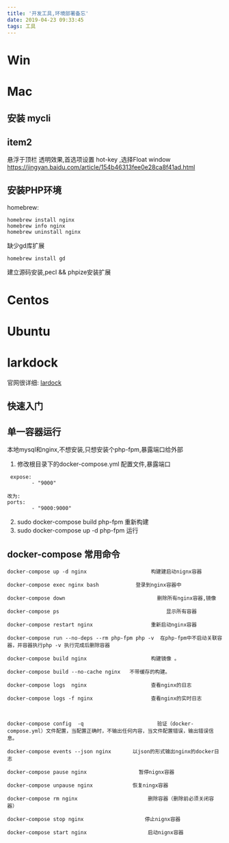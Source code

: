 ```yaml
---
title: '开发工具,环境部署备忘'
date: 2019-04-23 09:33:45
tags: 工具
---
```


# Win

# Mac
## 安装 mycli
## item2
 悬浮于顶栏 透明效果,首选项设置 hot-key ,选择Float window
 https://jingyan.baidu.com/article/154b46313fee0e28ca8f41ad.html
## 安装PHP环境

homebrew:

```
homebrew install nginx
homebrew info nginx
homebrew uninstall nginx
```

缺少gd库扩展

```
homebrew install gd
```

建立源码安装,pecl && phpize安装扩展

# Centos

# Ubuntu

# larkdock

官网很详细: [lardock](https://laradock.io/introduction/)

## 快速入门

## 单一容器运行
本地mysql和nginx,不想安装,只想安装个php-fpm,暴露端口给外部

1. 修改根目录下的docker-compose.yml 配置文件,暴露端口
```
 expose:
        - "9000"

改为:
ports:
        - "9000:9000"
```
2. sudo docker-compose build php-fpm 重新构建
3. sudo docker-compose up -d php-fpm 运行


## docker-compose 常用命令

```
docker-compose up -d nginx                     构建建启动nignx容器

docker-compose exec nginx bash            登录到nginx容器中

docker-compose down                              删除所有nginx容器,镜像

docker-compose ps                                   显示所有容器

docker-compose restart nginx                   重新启动nginx容器

docker-compose run --no-deps --rm php-fpm php -v  在php-fpm中不启动关联容器，并容器执行php -v 执行完成后删除容器

docker-compose build nginx                     构建镜像 。        

docker-compose build --no-cache nginx   不带缓存的构建。

docker-compose logs  nginx                     查看nginx的日志 

docker-compose logs -f nginx                   查看nginx的实时日志

 

docker-compose config  -q                        验证（docker-compose.yml）文件配置，当配置正确时，不输出任何内容，当文件配置错误，输出错误信息。 

docker-compose events --json nginx       以json的形式输出nginx的docker日志

docker-compose pause nginx                 暂停nignx容器

docker-compose unpause nginx             恢复ningx容器

docker-compose rm nginx                       删除容器（删除前必须关闭容器）

docker-compose stop nginx                    停止nignx容器

docker-compose start nginx                    启动nignx容器
```